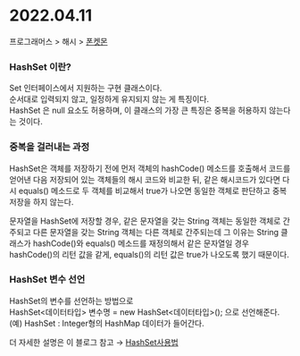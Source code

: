 # 2022.04.11

프로그래머스 > 해시 > [폰켓몬](https://school.programmers.co.kr/learn/courses/30/lessons/1845)

###  HashSet 이란?
Set 인터페이스에서 지원하는 구현 클래스이다.<br>
순서대로 입력되지 않고, 일정하게 유지되지 않는 게 특징이다.<br>
HashSet 은 null 요소도 허용하며, 이 클래스의 가장 큰 특징은 중복을 허용하지 않는다는 것이다.<br>

### 중복을 걸러내는 과정
HashSet은 객체를 저장하기 전에 먼저 객체의 hashCode() 메소드를 호출해서 코드를 얻어낸 다음 저장되어 있는 객체들의 해시 코드와 비교한 뒤,
같은 해시코드가 있다면 다시 equals() 메소드로 두 객체를 비교해서 true가 나오면 동일한 객체로 판단하고 중복 저장을 하지 않는다.

문자열을 HashSet에 저장할 경우, 같은 문자열을 갖는 String 객체는 동일한 객체로 간주되고 다른 문자열을 갖는 String 객체는 다른 객체로 간주되는데
그 이유는 String 클래스가 hashCode()와 equals() 메소드를 재정의해서 같은 문자열일 경우 hashCode()의 리턴 값을 같게,
equals()의 리턴 값은 true가 나오도록 했기 때문이다.

### HashSet 변수 선언
HashSet의 변수를 선언하는 방법으로<br>
HashSet<데이터타입> 변수명 = new HashSet<데이터타입>(); 으로 선언해준다.<br>
(예) HashSet<Integer> : Integer형의 HashMap 데이터가 들어간다.

더 자세한 설명은 이 블로그 참고 → [HashSet사용법](https://crazykim2.tistory.com/474)

